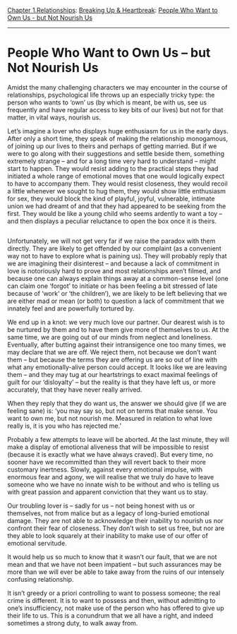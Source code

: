 [Chapter 1.Relationships](https://www.theschooloflife.com/thebookoflife/category/relationships/): [Breaking Up & Heartbreak](https://www.theschooloflife.com/thebookoflife/category/relationships/breaking-up-heartbreak/): [People Who Want to Own Us - but Not Nourish Us](https://www.theschooloflife.com/thebookoflife/people-who-want-to-own-us-but-not-nourish-us/)

* * *

# People Who Want to Own Us – but Not Nourish Us

Amidst the many challenging characters we may encounter in the course of relationships, psychological life throws up an especially tricky type: the person who wants to ‘own’ us (by which is meant, be with us, see us frequently and have regular access to key bits of our lives) but not for that matter, in vital ways, nourish us.

Let’s imagine a lover who displays huge enthusiasm for us in the early days. After only a short time, they speak of making the relationship monogamous, of joining up our lives to theirs and perhaps of getting married. But if we were to go along with their suggestions and settle beside them, something extremely strange – and for a long time very hard to understand – might start to happen. They would resist adding to the practical steps they had initiated a whole range of emotional moves that one would logically expect to have to accompany them. They would resist closeness, they would recoil a little whenever we sought to hug them, they would show little enthusiasm for sex, they would block the kind of playful, joyful, vulnerable, intimate union we had dreamt of and that they had appeared to be seeking from the first. They would be like a young child who seems ardently to want a toy – and then displays a peculiar reluctance to open the box once it is theirs.

<figure class="aligncenter"><img src="https://www.theschooloflife.com/thebookoflife/wp-content/uploads/2019/07/blue.jpg" alt="" class="wp-image-23445" srcset="https://www.theschooloflife.com/thebookoflife/wp-content/uploads/2019/07/blue.jpg 576w, https://www.theschooloflife.com/thebookoflife/wp-content/uploads/2019/07/blue-300x158.jpg 300w" sizes="(max-width: 576px) 100vw, 576px"></figure>

Unfortunately, we will not get very far if we raise the paradox with them directly. They are likely to get offended by our complaint (as a convenient way not to have to explore what is paining us). They will probably reply that we are imagining their disinterest – and because a lack of commitment in love is notoriously hard to prove and most relationships aren’t filmed, and because one can always explain things away at a common-sense level (one can claim one ‘forgot’ to initiate or has been feeling a bit stressed of late because of ‘work’ or ‘the children’), we are likely to be left believing that we are either mad or mean (or both) to question a lack of commitment that we innately feel and are powerfully tortured by.

We end up in a knot: we very much love our partner. Our dearest wish is to be nurtured by them and to have them give more of themselves to us. At the same time, we are going out of our minds from neglect and loneliness. Eventually, after butting against their intransigence one too many times, we may declare that we are off. We reject them, not because we don’t want them – but because the terms they are offering us are so out of line with what any emotionally-alive person could accept. It looks like we are leaving them – and they may tug at our heartstrings to exact maximal feelings of guilt for our ‘disloyalty’ – but the reality is that they have left us, or more accurately, that they have never really arrived.

When they reply that they do want us, the answer we should give (if we are feeling sane) is: ‘you may say so, but not on terms that make sense. You want to own me, but not nourish me. Measured in relation to what love really is, it is you who has rejected me.’

Probably a few attempts to leave will be aborted. At the last minute, they will make a display of emotional aliveness that will be impossible to resist (because it is exactly what we have always craved). But every time, no sooner have we recommitted than they will revert back to their more customary inertness. Slowly, against every emotional impulse, with enormous fear and agony, we will realise that we truly do have to leave someone who we have no innate wish to be without and who is telling us with great passion and apparent conviction that they want us to stay.

Our troubling lover is – sadly for us – not being honest with us or themselves, not from malice but as a legacy of long-buried emotional damage. They are not able to acknowledge their inability to nourish us nor confront their fear of closeness. They don’t wish to set us free, but nor are they able to look squarely at their inability to make use of our offer of emotional servitude.&nbsp;

It would help us so much to know that it wasn’t our fault, that we are not mean and that we have not been impatient – but such assurances may be more than we will ever be able to take away from the ruins of our intensely confusing relationship.

It isn’t greedy or a priori controlling to want to possess someone; the real crime is different. It is to want to possess and then, without admitting to one’s insufficiency, not make use of the person who has offered to give up their life to us. This is a conundrum that we all have a right, and indeed sometimes a strong duty, to walk away from.
